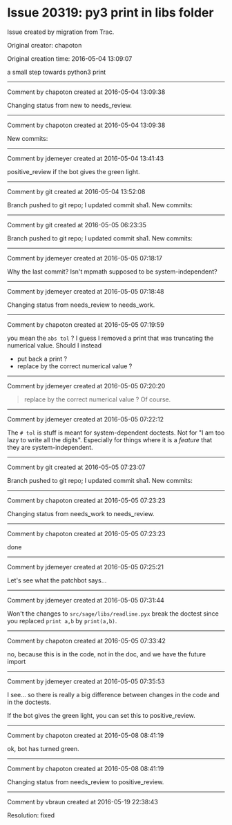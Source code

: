 # Issue 20319: py3 print in libs folder

Issue created by migration from Trac.

Original creator: chapoton

Original creation time: 2016-05-04 13:09:07

a small step towards python3 print


---

Comment by chapoton created at 2016-05-04 13:09:38

Changing status from new to needs_review.


---

Comment by chapoton created at 2016-05-04 13:09:38

New commits:


---

Comment by jdemeyer created at 2016-05-04 13:41:43

positive_review if the bot gives the green light.


---

Comment by git created at 2016-05-04 13:52:08

Branch pushed to git repo; I updated commit sha1. New commits:


---

Comment by git created at 2016-05-05 06:23:35

Branch pushed to git repo; I updated commit sha1. New commits:


---

Comment by jdemeyer created at 2016-05-05 07:18:17

Why the last commit? Isn't mpmath supposed to be system-independent?


---

Comment by jdemeyer created at 2016-05-05 07:18:48

Changing status from needs_review to needs_work.


---

Comment by chapoton created at 2016-05-05 07:19:59

you mean the `abs tol` ? I guess I removed a print that was truncating the numerical value.
Should I instead
* put back a print ?
* replace by the correct numerical value ?


---

Comment by jdemeyer created at 2016-05-05 07:20:20

> replace by the correct numerical value ?
Of course.


---

Comment by jdemeyer created at 2016-05-05 07:22:12

The `# tol` is stuff is meant for system-dependent doctests. Not for "I am too lazy to write all the digits". Especially for things where it is a _feature_ that they are system-independent.


---

Comment by git created at 2016-05-05 07:23:07

Branch pushed to git repo; I updated commit sha1. New commits:


---

Comment by chapoton created at 2016-05-05 07:23:23

Changing status from needs_work to needs_review.


---

Comment by chapoton created at 2016-05-05 07:23:23

done


---

Comment by jdemeyer created at 2016-05-05 07:25:21

Let's see what the patchbot says...


---

Comment by jdemeyer created at 2016-05-05 07:31:44

Won't the changes to `src/sage/libs/readline.pyx` break the doctest since you replaced `print a,b` by `print(a,b)`.


---

Comment by chapoton created at 2016-05-05 07:33:42

no, because this is in the code, not in the doc, and we have the future import


---

Comment by jdemeyer created at 2016-05-05 07:35:53

I see... so there is really a big difference between changes in the code and in the doctests.

If the bot gives the green light, you can set this to positive_review.


---

Comment by chapoton created at 2016-05-08 08:41:19

ok, bot has turned green.


---

Comment by chapoton created at 2016-05-08 08:41:19

Changing status from needs_review to positive_review.


---

Comment by vbraun created at 2016-05-19 22:38:43

Resolution: fixed
